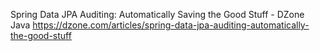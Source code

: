 Spring Data JPA Auditing: Automatically Saving the Good Stuff - DZone Java
 https://dzone.com/articles/spring-data-jpa-auditing-automatically-the-good-stuff
